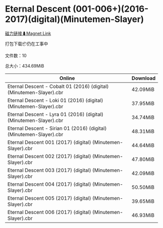 # Eternal Descent (001-006+)(2016-2017)(digital)(Minutemen-Slayer)

[磁力链接⬇Magnet Link](magnet:?xt=urn:btih:9f83c09078ccf0eaae2a80e14733ea975d549902&dn=Eternal%20Descent%20%28001-006%2B%29%282016-2017%29%28digital%29%28Minutemen-Slayer%29)

打包下载📦仍在工事中

文件数：10

总大小：434.69MiB

Online | Download
--- | ---
Eternal Descent - Cobalt 01 (2016) (digital) (Minutemen-Slayer).cbr | 42.09MiB
Eternal Descent - Loki 01 (2016) (digital) (Minutemen-Slayer).cbr | 37.95MiB
Eternal Descent - Lyra 01 (2016) (digital) (Minutemen-Slayer).cbr | 34.74MiB
Eternal Descent - Sirian 01 (2016) (digital) (Minutemen-Slayer).cbr | 48.31MiB
Eternal Descent 001 (2017) (digital) (Minutemen-Slayer).cbr | 44.64MiB
Eternal Descent 002 (2017) (digital) (Minutemen-Slayer).cbr | 47.80MiB
Eternal Descent 003 (2017) (digital) (Minutemen-Slayer).cbr | 42.09MiB
Eternal Descent 004 (2017) (digital) (Minutemen-Slayer).cbr | 50.50MiB
Eternal Descent 005 (2017) (digital) (Minutemen-Slayer).cbr | 39.65MiB
Eternal Descent 006 (2017) (digital) (Minutemen-Slayer).cbr | 46.93MiB